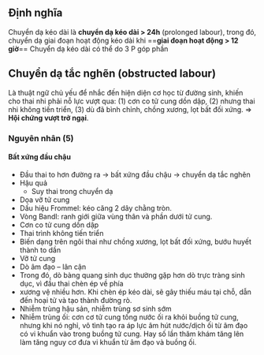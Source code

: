 ## Định nghĩa
Chuyển dạ kéo dài là **chuyển dạ kéo dài > 24h** (prolonged labour), trong đó, chuyển dạ giai đoạn hoạt động kéo dài khi ==**giai đoạn hoạt động > 12 giờ**==
Chuyển dạ kéo dài có thể do 3 P góp phần

## Chuyển dạ tắc nghẽn (obstructed labour)
Là thuật ngữ chủ yếu để nhắc đến hiện diện cơ học từ đường sinh, khiến cho thai nhi phải nỗ lực vượt qua: (1) cơn co tử cung dồn dập, (2) nhưng thai nhi không tiến triển, (3) dù đã bình chỉnh, chồng xương, lọt bất đối xứng.
=> **Hội chứng vượt trở ngại**.
### Nguyên nhân (5)
#### Bất xứng đầu chậu
- Đầu thai to hơn đường ra -> bất xứng đầu chậu -> chuyển dạ tắc nghẽn
- Hậu quả
	- Suy thai trong chuyển dạ  
- Dọa vỡ tử cung  
- Dấu hiệu Frommel: kéo căng 2 dây chằng tròn.  
- Vòng Bandl: ranh giới giữa vùng thân và phần dưới tử cung.  
- Cơn co tử cung dồn dập  
- Thai trình không tiến triển  
- Biến dạng trên ngôi thai như chồng xương, lọt bất đối xứng, bướu huyết thành to dần  
- Vỡ tử cung  
- Dò âm đạo – lân cận  
- Trong đó, dò bàng quang sinh dục thường gặp hơn dò trực tràng sinh dục, vì đầu thai chèn ép về phía  
- xương vệ nhiều hơn. Khi chèn ép kéo dài, sẽ gây thiếu máu tại chỗ, dẫn đến hoại tử và tạo thành đường rò.  
- Nhiễm trùng hậu sản, nhiễm trùng sơ sinh sớm
- Nhiễm trùng ối: cơn cơ tử cung tống nước ối ra khỏi buồng tử cung, nhưng khi nó nghỉ, vô tình tạo ra áp lực âm hút nước/dịch ối từ âm đạo có vi khuẩn vào trong buồng tử cung. Hay số lần thăm khám tăng lên làm tăng nguy cơ đưa vi khuẩn từ âm đạo và buồng ối.
